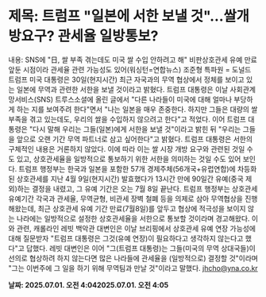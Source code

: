 # **제목: 트럼프 "일본에 서한 보낼 것"…쌀개방요구? 관세율 일방통보?**

  내용: SNS에 "日, 쌀 부족 겪는데도 미국 쌀 수입 안하려고 해" 비판상호관세 유예 만료 앞둔 시점이라 관세율 관련 가능성도 있어(워싱턴=연합뉴스) 조준형 특파원 = 도널드 트럼프 미국 대통령은 30일(현지시간) 최근 자국과의 무역 협상에서 정체를 보이고 있는 일본에 무역과 관련한 서한을 보낼 것이라고 밝혔다.      트럼프 대통령은 이날 사회관계망서비스(SNS) 트루스소셜에 올린 글에서 "다른 나라들이 미국에 대해 얼마나 부당하게 하는 지를 보여주려 한다"면서 "나는 일본을 매우 존중한다. 하지만 그들은 대량의 쌀 부족을 겪고 있는데도, 우리의 쌀을 수입하지 않으려고 한다"고 적었다.    이어 트럼프 대통령은 "다시 말해 우리는 그들(일본)에게 서한을 보낼 것"이라고 밝힌 뒤 "우리는 그들을 앞으로 오랜 기간 무역 파트너로 삼고 싶어한다"고 밝혔다.    트럼프 대통령은 서한의 구체적인 내용은 거론하지 않았다.     이에 따라 이는 쌀 시장 개방 요구와 관련된 것일 수도 있고, 상호관세율을 일방적으로 통보하기 위한 서한을 의미하는 것일 수도 있어 보인다.    트럼프 행정부는 한국과 일본을 포함한 57개 경제주체(56개국+유럽연합)에 차등화된 상호관세를 지난 4월 9일(현지시간) 발효했다가 13시간 만에 90일간 유예(중국 제외)하는 결정을 내렸고, 그 유예 기간은 오는 7월 8일 끝난다.    트럼프 행정부는 상호관세 유예기간 각국과 관세율, 무역균형, 비관세 장벽 철폐 등을 의제로 삼아 무역협상을 진행해왔는데, 최근 상호관세 유예 기간 만료(7월8일)를 앞두고 협상에 적극성을 보이지 않는 나라에는 일방적으로 설정한 상호관세율을 서한으로 통보할 것이라며 경고해왔다.    이와 관련, 캐롤라인 레빗 백악관 대변인은 이날 브리핑에서 상호관세 유예 연장 가능성에 대해 질문받자 "트럼프 대통령은 그것(유예 연장)이 필요하다고 생각하지 않는다고 했다"고 답했다.    레빗 대변인은 이어 "그(트럼프 대통령)는 그들(미국의 무역 상대국들)이 선의로 협상하려 하지 않는다면 많은 나라들에 관세율을 (일방적으로) 결정할 것"이라며 "그는 이번주에 그 일을 하기 위해 무역팀과 만날 것"이라고 말했다.    jhcho@yna.co.kr

  **날짜: 2025.07.01. 오전 4:042025.07.01. 오전 4:05**